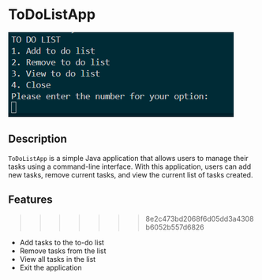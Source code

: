 # ToDoListApp
![CLI Screenshot](image/tdl_cli.png)

## Description

`ToDoListApp` is a simple Java application that allows users to manage their tasks using a command-line interface. With this application, users can add new tasks, remove current tasks, and view the current list of tasks created.

## Features

>>>>>>> 8e2c473bd2068f6d05dd3a4308b6052b557d6826
- Add tasks to the to-do list
- Remove tasks from the list
- View all tasks in the list
- Exit the application
